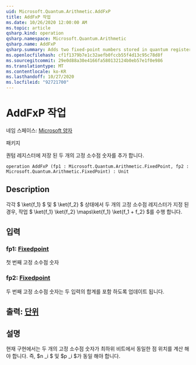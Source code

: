 ```yaml
---
uid: Microsoft.Quantum.Arithmetic.AddFxP
title: AddFxP 작업
ms.date: 10/26/2020 12:00:00 AM
ms.topic: article
qsharp.kind: operation
qsharp.namespace: Microsoft.Quantum.Arithmetic
qsharp.name: AddFxP
qsharp.summary: Adds two fixed-point numbers stored in quantum registers.
ms.openlocfilehash: cf1f1379b7e1c32aefb0fccb55f4d13c95c78d8f
ms.sourcegitcommit: 29e0d88a30e4166fa580132124b0eb57e1f0e986
ms.translationtype: MT
ms.contentlocale: ko-KR
ms.lasthandoff: 10/27/2020
ms.locfileid: "92721700"
---
```

# <a name="addfxp-operation"></a>AddFxP 작업

네임 스페이스: [Microsoft 양자](xref:Microsoft.Quantum.Arithmetic)

패키지 [](https://nuget.org/packages/)


퀀텀 레지스터에 저장 된 두 개의 고정 소수점 숫자를 추가 합니다.

```qsharp
operation AddFxP (fp1 : Microsoft.Quantum.Arithmetic.FixedPoint, fp2 : Microsoft.Quantum.Arithmetic.FixedPoint) : Unit
```


## <a name="description"></a>Description

각각 $ \ket{f_1} $ 및 $ \ket{f_2} $ 상태에서 두 개의 고정 소수점 레지스터가 지정 된 경우, 작업 $ \ket{f_1} \ket{f_2} \maps\ket{f_1} \ket{f_1 + f_2} $를 수행 합니다.

## <a name="input"></a>입력

### <a name="fp1--fixedpoint"></a>fp1: [Fixedpoint](xref:Microsoft.Quantum.Arithmetic.FixedPoint)

첫 번째 고정 소수점 숫자


### <a name="fp2--fixedpoint"></a>fp2: [Fixedpoint](xref:Microsoft.Quantum.Arithmetic.FixedPoint)

두 번째 고정 소수점 숫자는 두 입력의 합계를 포함 하도록 업데이트 됩니다.



## <a name="output--unit"></a>출력: [단위](xref:microsoft.quantum.lang-ref.unit)



## <a name="remarks"></a>설명

현재 구현에서는 두 개의 고정 소수점 숫자가 최하위 비트에서 동일한 점 위치를 계산 해야 합니다. 즉, $n _i $ 및 $p _i $가 동일 해야 합니다.